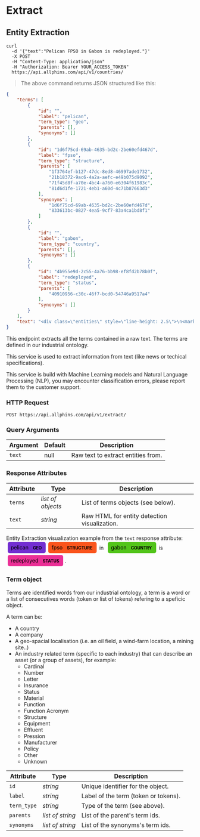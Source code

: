 # Extract

## Entity Extraction

```shell
curl 
  -d '{"text":"Pelican FPSO in Gabon is redeployed."}'
  -X POST
  -H "Content-Type: application/json"
  -H "Authorization: Bearer YOUR_ACCESS_TOKEN"
  https://api.allphins.com/api/v1/countries/
```

> The above command returns JSON structured like this:

```json
{
    "terms": [
        {
            "id": "",
            "label": "pelican",
            "term_type": "geo",
            "parents": [],
            "synonyms": []
        },
        {
            "id": "1d6f75cd-69ab-4635-bd2c-2be60efd467d",
            "label": "fpso",
            "term_type": "structure",
            "parents": [
                "1f3764ef-b127-47dc-8ed8-46997ade1732",
                "21b18372-9ac6-4a2a-aefc-e49b075d9092",
                "71f45d8f-a70e-4bc4-a760-e6304f61983c",
                "81d6d1fe-1721-4eb1-a60d-4c71b87663d3"
            ],
            "synonyms": [
                "1d6f75cd-69ab-4635-bd2c-2be60efd467d",
                "833613bc-0827-4ea5-9cf7-83a4ca1bd8f1"
            ]
        },
        {
            "id": "",
            "label": "gabon",
            "term_type": "country",
            "parents": [],
            "synonyms": []
        },
        {
            "id": "4b955e9d-2c55-4a76-bb98-ef8fd2b78b0f",
            "label": "redeployed",
            "term_type": "status",
            "parents": [
                "40910956-c30c-46f7-bcd0-54746a9517a4"
            ],
            "synonyms": []
        }
    ],
    "text": "<div class=\"entities\" style=\"line-height: 2.5\">\n<mark class=\"entity\" style=\"background: #722ed1; padding: 0.45em 0.6em; margin: 0 0.25em; line-height: 1; border-radius: 0.35em; box-decoration-break: clone; -webkit-box-decoration-break: clone\">\n    pelican\n    <span style=\"font-size: 0.8em; font-weight: bold; line-height: 1; border-radius: 0.35em; text-transform: uppercase; vertical-align: middle; margin-left: 0.5rem\">GEO</span>\n</mark>\n \n<mark class=\"entity\" style=\"background: #fa541c; padding: 0.45em 0.6em; margin: 0 0.25em; line-height: 1; border-radius: 0.35em; box-decoration-break: clone; -webkit-box-decoration-break: clone\">\n    fpso\n    <span style=\"font-size: 0.8em; font-weight: bold; line-height: 1; border-radius: 0.35em; text-transform: uppercase; vertical-align: middle; margin-left: 0.5rem\">STRUCTURE</span>\n</mark>\n in \n<mark class=\"entity\" style=\"background: #52c41a; padding: 0.45em 0.6em; margin: 0 0.25em; line-height: 1; border-radius: 0.35em; box-decoration-break: clone; -webkit-box-decoration-break: clone\">\n    gabon\n    <span style=\"font-size: 0.8em; font-weight: bold; line-height: 1; border-radius: 0.35em; text-transform: uppercase; vertical-align: middle; margin-left: 0.5rem\">COUNTRY</span>\n</mark>\n is \n<mark class=\"entity\" style=\"background: #eb2f96; padding: 0.45em 0.6em; margin: 0 0.25em; line-height: 1; border-radius: 0.35em; box-decoration-break: clone; -webkit-box-decoration-break: clone\">\n    redeployed\n    <span style=\"font-size: 0.8em; font-weight: bold; line-height: 1; border-radius: 0.35em; text-transform: uppercase; vertical-align: middle; margin-left: 0.5rem\">STATUS</span>\n</mark>\n.</div>"
}
```

This endpoint extracts all the terms contained in a raw text. The terms are defined in our industrial ontology.

This service is used to extract information from text (like news or techical specifications).

<aside class="warning">
This service is build with Machine Learning models and Natural Language Processing (NLP), you may encounter classification errors, please report them to the customer support.
</aside>


### HTTP Request

`POST https://api.allphins.com/api/v1/extract/`

### Query Arguments

Argument | Default | Description
--------- | ------- | -----------
`text` | null | Raw text to extract entities from.


### Response Attributes

Attribute | Type | Description
--------- | ------- | -----------
`terms` | *list of objects* | List of terms objects (see below).
`text` | *string* | Raw HTML for entity detection visualization.

<aside class="notice">
    Entity Extraction visualization example from the <code>text</code> response attribute:
    <div class="entities" style="line-height: 2.5">
        <mark class="entity" style="background: #722ed1; padding: 0.45em 0.6em; margin: 0 0.25em; line-height: 1; border-radius: 0.35em; box-decoration-break: clone; -webkit-box-decoration-break: clone">
            pelican
            <span style="font-size: 0.8em; font-weight: bold; line-height: 1; border-radius: 0.35em; text-transform: uppercase; vertical-align: middle; margin-left: 0.5rem">
                GEO
            </span>
        </mark>
        <mark class="entity" style="background: #fa541c; padding: 0.45em 0.6em; margin: 0 0.25em; line-height: 1; border-radius: 0.35em; box-decoration-break: clone; -webkit-box-decoration-break: clone">
            fpso
            <span style="font-size: 0.8em; font-weight: bold; line-height: 1; border-radius: 0.35em; text-transform: uppercase; vertical-align: middle; margin-left: 0.5rem">
                STRUCTURE
            </span>
        </mark>
        &nbsp;in&nbsp;
        <mark class="entity" style="background: #52c41a; padding: 0.45em 0.6em; margin: 0 0.25em; line-height: 1; border-radius: 0.35em; box-decoration-break: clone; -webkit-box-decoration-break: clone">
            gabon
            <span style="font-size: 0.8em; font-weight: bold; line-height: 1; border-radius: 0.35em; text-transform: uppercase; vertical-align: middle; margin-left: 0.5rem">
                COUNTRY
            </span>
        </mark>
        &nbsp;is&nbsp;
        <mark class="entity" style="background: #eb2f96; padding: 0.45em 0.6em; margin: 0 0.25em; line-height: 1; border-radius: 0.35em; box-decoration-break: clone; -webkit-box-decoration-break: clone">
            redeployed
            <span style="font-size: 0.8em; font-weight: bold; line-height: 1; border-radius: 0.35em; text-transform: uppercase; vertical-align: middle; margin-left: 0.5rem">
                STATUS
            </span>
        </mark>
        .
    </div>
</aside>


### Term object

Terms are identified words from our industrial ontology, a term is a word or a list of consecutives words (token or list of tokens) refering to a speficic object.

A term can be:

* A country
* A company
* A geo-spacial localisation (i.e. an oil field, a wind-farm location, a mining site..)
* An industry related term (specific to each industry) that can describe an asset (or a group of assets), for example:
    * Cardinal
    * Number
    * Letter
    * Insurance
    * Status
    * Material
    * Function
    * Function Acronym
    * Structure
    * Equipment
    * Effluent
    * Pression
    * Manufacturer
    * Policy
    * Other
    * Unknown


Attribute | Type | Description
--------- | ------- | -----------
`id` | *string* | Unique identifier for the object.
`label` | *string* | Label of the term (token or tokens).
`term_type` | *string* | Type of the term (see above).
`parents` | *list of string* | List of the parent's term ids.
`synonyms` | *list of string* | List of the synonyms's term ids.
